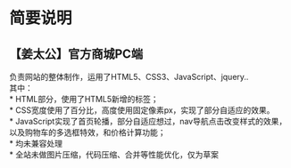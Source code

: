 ﻿简要说明
========================
【姜太公】官方商城PC端
----------------------------
负责网站的整体制作，运用了HTML5、CSS3、JavaScript、jquery..<br>
其中：<br>
    * HTML部分，使用了HTML5新增的标签；  <br>
    * CSS宽度使用了百分比，高度使用固定像素px，实现了部分自适应的效果。<br>
    * JavaScript实现了首页轮播，部分自适应想过，nav导航点击改变样式的效果，以及购物车的多选框特效，和价格计算功能；<br>
    * 均未兼容处理<br>
    * 全站未做图片压缩，代码压缩、合并等性能优化，仅为草案<br>